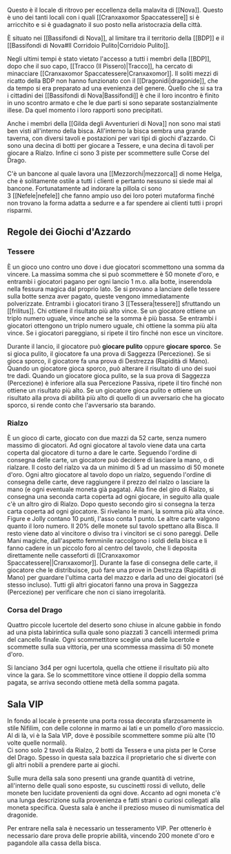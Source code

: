 Questo è il locale di ritrovo per eccellenza della malavita di [[Nova]]. Questo è uno dei tanti locali con i quali [[Cranxaxomor Spaccatessere]] si è arricchito e si è guadagnato il suo posto nella aristocrazia della città. 

È situato nei [[Bassifondi di Nova]], al limitare tra il territorio della [[BDP]] e il [[Bassifondi di Nova#Il Corridoio Pulito|Corridoio Pulito]]. 

Negli ultimi tempi è stato vietato l'accesso a tutti i membri della [[BDP]], dopo che il suo capo, [[Tracco (Il Pissero)|Tracco]], ha cercato di minacciare [[Cranxaxomor Spaccatessere|Cranxaxomor]]. Il soliti mezzi di ricatto della BDP non hanno funzionato con il [[Dragonidi|dragonide]], che da tempo si era preparato ad una evenienza del genere. Quello che si sa tra i cittadini dei [[Bassifondi di Nova|Bassifondi]] è che il loro incontro è finito in uno scontro armato e che le due parti si sono separate sostanzialmente illese. Da quel momento i loro rapporti sono precipitati. 

Anche i membri della [[Gilda degli Avventurieri di Nova]] non sono mai stati ben visti all'interno della bisca. All'interno la bisca sembra una grande taverna, con diversi tavoli e postazioni per vari tipi di giochi d'azzardo. Ci sono una decina di botti per giocare a Tessere, e una decina di tavoli per giocare a Rialzo. Infine ci sono 3 piste per scommettere sulle Corse del Drago. 

C'è un bancone al quale lavora una [[Mezzorchi|mezzorca]] di nome Helga, che è solitamente ostile a tutti i clienti e pertanto nessuno si siede mai al bancone. Fortunatamente ad indorare la pillola ci sono 3 [[Nefele|nefele]] che fanno ampio uso dei loro poteri mutaforma finché non trovano la forma adatta a sedurre e a far spendere ai clienti tutti i propri risparmi.


## Regole dei Giochi d'Azzardo
### Tessere
È un gioco uno contro uno dove i due giocatori scommettono una somma da vincere. La massima somma che si può scommettere è 50 monete d'oro, e entrambi i giocatori pagano per ogni lancio 1 m.o. alla botte, inserendola nella fessura magica dal proprio lato. Se si provano a lanciare delle tessere sulla botte senza aver pagato, queste vengono immediatamente polverizzate.
Entrambi i giocatori tirano 3 [[Tessera|tessere]] sfruttando un [[frilitus]]. Chi ottiene il risultato più alto vince. 
Se un giocatore ottiene un triplo numero uguale, vince anche se la somma è più bassa. 
Se entrambi i giocatori ottengono un triplo numero uguale, chi ottiene la somma più alta vince. Se i giocatori pareggiano, si ripete il tiro finché non esce un vincitore.

Durante il lancio, il giocatore può **giocare pulito** oppure **giocare sporco**. 
Se si gioca pulito, il giocatore fa una prova di Saggezza (Percezione). Se si gioca sporco, il giocatore fa una prova di Destrezza (Rapidità di Mano).
Quando un giocatore gioca sporco, può alterare il risultato di uno dei suoi tre dadi.
Quando un giocatore gioca pulito, se la sua prova di Saggezza (Percezione) è inferiore alla sua Percezione Passiva, ripete il tiro finché non ottiene un risultato più alto.
Se un giocatore gioca pulito e ottiene un risultato alla prova di abilità più alto di quello di un avversario che ha giocato sporco, si rende conto che l'avversario sta barando.

### Rialzo
È un gioco di carte, giocato con due mazzi da 52 carte, senza numero massimo di giocatori. Ad ogni giocatore al tavolo viene data una carta coperta dal giocatore di turno a dare le carte. Seguendo l'ordine di consegna delle carte, un giocatore può decidere di lasciare la mano, o di rialzare. Il costo del rialzo va da un minimo di 5 ad un massimo di 50 monete d'oro. Ogni altro giocatore al tavolo dopo un rialzo, seguendo l'ordine di consegna delle carte, deve raggiungere il prezzo del rialzo o lasciare la mano (e ogni eventuale moneta già pagata).
Alla fine del giro di Rialzo, si consegna una seconda carta coperta ad ogni giocare, in seguito alla quale c'è un altro giro di Rialzo. Dopo questo secondo giro si consegna la terza carta coperta ad ogni giocatore.
Si rivelano le mani, la somma più alta vince. Figure e Jolly contano 10 punti, l'asso conta 1 punto. Le altre carte valgono quanto il loro numero. 
Il 20% delle monete sul tavolo spettano alla Bisca. Il resto viene dato al vincitore o diviso tra i vincitori se ci sono pareggi. 
Delle Mani magiche, dall'aspetto femminile raccolgono i soldi della bisca e li fanno cadere in un piccolo foro al centro del tavolo, che li deposita direttamente nelle casseforti di [[Cranxaxomor Spaccatessere||Cranxaxomor]].
Durante la fase di consegna delle carte, il giocatore che le distribuisce, può fare una prove in Destrezza (Rapidità di Mano) per guardare l'ultima carta del mazzo e darla ad uno dei giocatori (sé stesso incluso). Tutti gli altri giocatori fanno una prova in Saggezza (Percezione) per verificare che non ci siano irregolarità. 

### Corsa del Drago
Quattro piccole lucertole del deserto sono chiuse in alcune gabbie in fondo ad una pista labirintica sulla quale sono piazzati 3 cancelli intermedi prima del cancello finale. 
Ogni scommettitore sceglie una delle lucertole e scommette sulla sua vittoria, per una scommessa massima di 50 monete d'oro.

Si lanciano 3d4 per ogni lucertola, quella che ottiene il risultato più alto vince la gara. Se lo scommettitore vince ottiene il doppio della somma pagata, se arriva secondo ottiene metà della somma pagata.


## Sala VIP
In fondo al locale è presente una porta rossa decorata sfarzosamente in stile Nifilim, con delle colonne in marmo ai lati e un pomello d'oro massiccio. Al di là, vi è la Sala VIP, dove è possibile scommettere somme più alte (10 volte quelle normali).   
Ci sono solo 2 tavoli da Rialzo, 2 botti da Tessera e una pista per le Corse del Drago. Spesso in questa sala bazzica il proprietario che si diverte con gli altri nobili a prendere parte ai giochi. 

Sulle mura della sala sono presenti una grande quantità di vetrine, all'interno delle quali sono esposte, su cuscinetti rossi di velluto, delle monete ben lucidate provenienti da ogni dove. Accanto ad ogni moneta c'è una lunga descrizione sulla provenienza e fatti strani o curiosi collegati alla moneta specifica. Questa sala è anche il prezioso museo di numismatica del dragonide. 

Per entrare nella sala è necessario un tesseramento VIP. Per ottenerlo è necessario dare prova delle proprie abilità, vincendo 200 monete d'oro e pagandole alla cassa della bisca.
